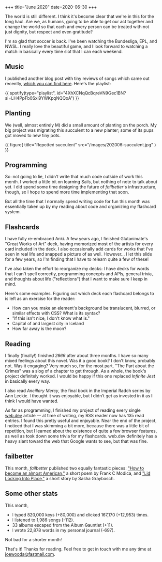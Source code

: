 +++
title="June 2020"
date=2020-06-30
+++

The world is still different.  I think it's become clear that we're in this for the long haul.  Are we, as humans, going to be able to get our act together and change the world so that each and every person can be treated with not just dignity, but respect and even gratitude?

I'm so glad that soccer is back.  I've been watching the Bundesliga, EPL, and NWSL.  I really love the beautiful game, and I look forward to watching a match in basically every time slot that I can each weekend.

## Music

I published another blog post with tiny reviews of songs which came out recently, [which you can find here](/music/202006-best/).  Here's the playlist:

{{ spotify(type="playlist", id="4XhXCNqQcBqreVN9Gec1BN?si=LH4PpFb0Sxi9YWKpqNQQoA") }}

## Planting

We (well, almost entirely M) did a small amount of planting on the porch.  My big project was migrating this succulent to a new planter; some of its pups got moved to new tiny pots.

{{ figure(
    title="Repotted succulent"
    src="/images/202006-succulent.jpg"
) }}

## Programming

So:  not going to lie, I didn't write that much code outside of work this month.  I worked a little bit on learning Sails, but nothing of note to talk about yet.  I did spend some time designing the future of _failbetter_'s infrastructure, though, so I hope to spend more time implementing that soon.

But all the time that I normally spend writing code for fun this month was essentially taken up by my reading about code and organizing my flashcard system.

## Flashcards

I have fully re-embraced Anki.  A few years ago, I finished Glutanimate's "Great Works of Art" deck, having memorized most of the artists for every card included in the deck.  I also occasionally add cards for works that I've seen in real life and snapped a picture of as well.  However… I let this slide for a few years, so I'm finding that I have to relearn quite a few of these!

I've also taken the effort to reorganize my decks:  I have decks for words that I can't spell correctly, programming concepts and APIs, general trivia, and thoughts about life ("reflections") that I want to make sure I keep in mind.

Here's some examples.  Figuring out which deck each flashcard belongs to is left as an exercise for the reader:

* How can you make an element's background be translucent, blurred, or similar effects with CSS?  What is its syntax?
* "If this isn't nice, I don't know what is."
* Capital of and largest city in Iceland
* How far away is the moon?

## Reading

I finally (finally!) finished _2666_ after about three months.  I have so many mixed feelings about this novel.  Was it a good book?  I don't know, probably not.  Was it engaging?  Very much so, for the most part.  "The Part about the Crimes" was a slog of a chapter to get through.  As a whole, the book's project definitely worked.  I would be happy if this one replaced _Infinite Jest_ in basically every way.

I also read _Ancillary Mercy_, the final book in the Imperial Radch series by Ann Leckie.  I thought it was enjoyable, but I didn't get as invested in it as I think I would have wanted.

As far as programming, I finished my project of reading every single [web.dev](https://web.dev) article — at time of writing, my RSS reader now has 135 read entries.  I found this pretty useful and enjoyable.  Near the end of the project, I noticed that I was skimming a bit more, because there was a little bit of repetition, but I learned about the existence of quite a few browser features, as well as took down some trivia for my flashcards.  web.dev definitely has a heavy slant toward the web that Google wants to see, but that was fine.

## failbetter

This month, _failbetter_ published two equally fantastic pieces:  ["How to become an almost American,"](http://failbetter.com/content/how-become-almost-american) a short poem by Frank C Modica, and ["Lid Locking Into Place,"](http://failbetter.com/content/lid-locking-place) a short story by Sasha Graybosch.

## Some other stats

This month,

* I typed 820,000 keys (+80,000) and clicked 167,170 (+12,953) times.
* I listened to 1,986 songs (-112).
* 33 albums escaped from the Album Gauntlet (+11).
* I wrote 22,878 words in my personal journal (-697).

Not bad for a shorter month!

That's it!  Thanks for reading.  Feel free to get in touch with me any time at joewoods@fastmail.com.
